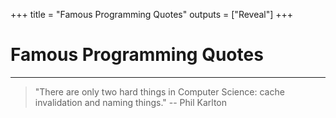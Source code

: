 +++
title = "Famous Programming Quotes"
outputs = ["Reveal"]
+++

# Famous Programming Quotes

---

> "There are only two hard things in Computer Science: cache invalidation and naming things."
> -- Phil Karlton
